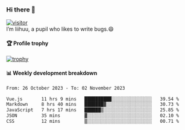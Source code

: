 ### Hi there 👋
[![visitor](https://visitor-badge.glitch.me/badge?page_id=liihuu&right_color=blue)](https://github.com/liihuu)<br>
I’m liihuu, a pupil who likes to write bugs.😄


#### 🏆 Profile trophy
[![trophy](https://github-profile-trophy.vercel.app?username=liihuu&margin-w=16&margin-h=16&rank=-C,-B)](https://github.com/liihuu)


#### 📊 Weekly development breakdown
<!--START_SECTION:waka-->

```txt
From: 26 October 2023 - To: 02 November 2023

Vue.js       11 hrs 9 mins   ██████████░░░░░░░░░░░░░░░   39.54 %
Markdown     8 hrs 40 mins   ███████▓░░░░░░░░░░░░░░░░░   30.73 %
JavaScript   7 hrs 17 mins   ██████▒░░░░░░░░░░░░░░░░░░   25.85 %
JSON         35 mins         ▓░░░░░░░░░░░░░░░░░░░░░░░░   02.10 %
CSS          12 mins         ▒░░░░░░░░░░░░░░░░░░░░░░░░   00.71 %
```

<!--END_SECTION:waka-->

<!--
**liihuu/liihuu** is a ✨ _special_ ✨ repository because its `README.md` (this file) appears on your GitHub profile.

Here are some ideas to get you started:

- 🔭 I’m currently working on ...
- 🌱 I’m currently learning ...
- 👯 I’m looking to collaborate on ...
- 🤔 I’m looking for help with ...
- 💬 Ask me about ...
- 📫 How to reach me: ...
- 😄 Pronouns: ...
- ⚡ Fun fact: ...
-->
